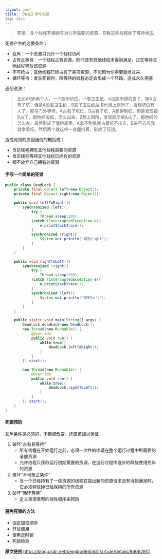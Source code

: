 ```yaml
---
layout: post
title: 【笔记】手写死锁
tag: Java
---
```



> 死锁：多个线程互相持有对方所需要的资源，导致这些线程处于等待状态。

死锁产生的必要条件：

- 互斥：一个资源只允许一个线程访问
- 占有且等待：一个线程占有资源，同时还有其他线程未得到满足，正在等待其他线程释放该资源
- 不可抢占：其他线程已经占有了某项资源，不能因为你需要就抢过来
- 循环等待：发生死锁时，所等待的线程必定会形成一个环路，造成永久拥塞

通俗说法：

> 比如A和B两个人，一个厕所坑位，一卷卫生纸，A进厕所蹲坑去了，即A占有了坑，但是A没拿卫生纸，B拿了卫生纸后,B也想上厕所了，发现坑位有人了，那在门外等候，A占有了坑位，B占有了纸，A想得到纸，但是发现被B占了，都他妈没纸，怎么出来，B想上厕所，发现厕所被A占了，那他妈的怎么办，最后形成了僵持局面，A拿不到纸就占着坑不出去，B进不去坑我就拿着纸，然后两个就这样一直僵持着，形成了死锁。

造成死锁的原因通俗的概括成：

- 当前线程拥有其他线程需要的资源
- 当前线程等待其他线程已拥有的资源
- 都不放弃自己拥有的资源

#### 手写一个简单的死锁

```java
public class DeadLock {
    private final Object left=new Object();
    private final Object right=new Object();

    public void leftToRight(){
        synchronized (left){
            try {
                Thread.sleep(100);
            }catch (InterruptedException e){
                e.printStackTrace();
            }
            synchronized (right){
                System.out.println("得到right");
            }
        }
    }

    public void rightToLeft(){
        synchronized (right){
            try {
                Thread.sleep(100);
            }catch (InterruptedException e){
                e.printStackTrace();
            }
            synchronized (left){
                System.out.println("得到left");
            }
        }
    }

    public static void main(String[] args) {
        DeadLock deadLock=new DeadLock();
        new Thread(new Runnable() {
            @Override
            public void run() {
                while(true){
                    deadLock.leftToRight();
                }
            }
        }).start();

        new Thread(new Runnable() {
            @Override
            public void run() {
                while(true){
                    deadLock.rightToLeft();
                }
            }
        }).start();
    }
}
```

#### 死锁预防

互斥条件是必须的，不能被改变，还应该加以保证

1. 破坏“占有且等待”
   - 所有线程在开始运行之前，必须一次性的申请在整个运行过程中所需要的全部资源
   - 允许线程只获取运行初期需要的资源，在运行过程中逐步的释放使用完毕的资源
2. 破坏“不可抢占条件”
   - 当一个已经持有了一些资源的线程在提出新的资源请求没有得到满足时，它必须释放掉已经保持的所有资源
3. 破坏“循环等待”
   - 定义资源类型的线性顺序来预防

#### 避免死锁的方法

- 固定加锁顺序
- 开放调用
- 使用定时锁
- 死锁检测

**原文链接**:https://blog.csdn.net/pengbo6665631/article/details/86692912